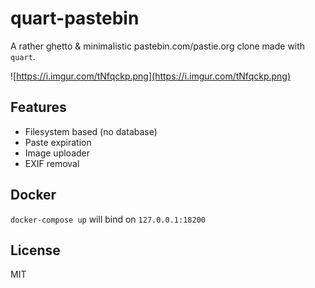 quart-pastebin
============

A rather ghetto & minimalistic pastebin.com/pastie.org clone made with `quart`.

![https://i.imgur.com/tNfqckp.png](https://i.imgur.com/tNfqckp.png)

## Features

- Filesystem based (no database)
- Paste expiration
- Image uploader
- EXIF removal

## Docker

`docker-compose up` will bind on `127.0.0.1:18200`

## License

MIT
